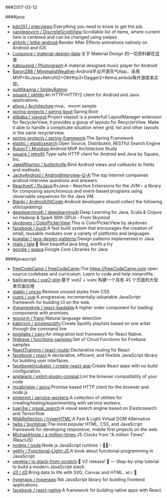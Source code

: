 ###2017-03-12 

####java
* [kdn251 / interviews](https://github.com/kdn251/interviews):Everything you need to know to get the job.
* [yarolegovich / DiscreteScrollView](https://github.com/yarolegovich/DiscreteScrollView):Scrollable list of items, where current item is centered and can be changed using swipes
* [airbnb / lottie-android](https://github.com/airbnb/lottie-android):Render After Effects animations natively on Android and iOS
* [Luosunce / material-design-data](https://github.com/Luosunce/material-design-data):关于 Material Design 的一切资料都在这里
* [kabouzeid / Phonograph](https://github.com/kabouzeid/Phonograph):A material designed music player for Android
* [BaronZ88 / MinimalistWeather](https://github.com/BaronZ88/MinimalistWeather):Android平台开源天气App，采用MVP+RxJava+Retrofit2+OKHttp3+Dagger2+RetroLambda等开源库来实现。
* [sujithkanna / SmileyRating](https://github.com/sujithkanna/SmileyRating):
* [square / okhttp](https://github.com/square/okhttp):An HTTP+HTTP/2 client for Android and Java applications.
* [afayp / Architecture](https://github.com/afayp/Architecture):mvp、mvvm sample
* [spring-projects / spring-boot](https://github.com/spring-projects/spring-boot):Spring Boot
* [alibaba / vlayout](https://github.com/alibaba/vlayout):Project vlayout is a powerfull LayoutManager extension for RecyclerView, it provides a group of layouts for RecyclerView. Make it able to handle a complicate situation when grid, list and other layouts in the same recyclerview.
* [spring-projects / spring-framework](https://github.com/spring-projects/spring-framework):The Spring Framework
* [elastic / elasticsearch](https://github.com/elastic/elasticsearch):Open Source, Distributed, RESTful Search Engine
* [Rukey7 / MvpApp](https://github.com/Rukey7/MvpApp):Android MVP Architecture Study
* [square / retrofit](https://github.com/square/retrofit):Type-safe HTTP client for Android and Java by Square, Inc.
* [JakeWharton / butterknife](https://github.com/JakeWharton/butterknife):Bind Android views and callbacks to fields and methods.
* [JackyAndroid / AndroidInterview-Q-A](https://github.com/JackyAndroid/AndroidInterview-Q-A):The top Internet companies android interview questions and answers
* [ReactiveX / RxJava](https://github.com/ReactiveX/RxJava):RxJava – Reactive Extensions for the JVM – a library for composing asynchronous and event-based programs using observable sequences for the Java VM.
* [Blankj / AndroidUtilCode](https://github.com/Blankj/AndroidUtilCode):Android developers should collect the following utils(updating)
* [deeplearning4j / deeplearning4j](https://github.com/deeplearning4j/deeplearning4j):Deep Learning for Java, Scala & Clojure on Hadoop & Spark With GPUs - From Skymind
* [skydoves / ColorPickerView](https://github.com/skydoves/ColorPickerView):This is ColorPickerView by skydoves
* [facebook / buck](https://github.com/facebook/buck):A fast build system that encourages the creation of small, reusable modules over a variety of platforms and languages.
* [iluwatar / java-design-patterns](https://github.com/iluwatar/java-design-patterns):Design patterns implemented in Java
* [otale / tale](https://github.com/otale/tale):🦄 Best beautiful java blog, worth a try
* [google / guava](https://github.com/google/guava):Google Core Libraries for Java

####javascript
* [freeCodeCamp / freeCodeCamp](https://github.com/freeCodeCamp/freeCodeCamp):The https://freeCodeCamp.com open source codebase and curriculum. Learn to code and help nonprofits.
* [bailicangdu / vue2-elm](https://github.com/bailicangdu/vue2-elm):基于 vue2 + vuex 构建一个具有 45 个页面的大型单页面应用
* [giakki / uncss](https://github.com/giakki/uncss):Remove unused styles from CSS
* [vuejs / vue](https://github.com/vuejs/vue):A progressive, incrementally-adoptable JavaScript framework for building UI on the web.
* [thejameskyle / react-loadable](https://github.com/thejameskyle/react-loadable):A higher order component for loading components with promises.
* [wooorm / franc](https://github.com/wooorm/franc):Natural language detection
* [kabirvirji / singlespotify](https://github.com/kabirvirji/singlespotify):Create Spotify playlists based on one artist through the command line
* [pixielabs / cavy](https://github.com/pixielabs/cavy):An integration test framework for React Native.
* [firebase / functions-samples](https://github.com/firebase/functions-samples):Set of Cloud Functions for Firebase samples
* [ReactTraining / react-router](https://github.com/ReactTraining/react-router):Declarative routing for React
* [facebook / react](https://github.com/facebook/react):A declarative, efficient, and flexible JavaScript library for building user interfaces.
* [facebookincubator / create-react-app](https://github.com/facebookincubator/create-react-app):Create React apps with no build configuration.
* [amilajack / eslint-plugin-compat](https://github.com/amilajack/eslint-plugin-compat):Lint the browser compatibility of your code
* [mzabriskie / axios](https://github.com/mzabriskie/axios):Promise based HTTP client for the browser and node.js
* [pinterest / service-workers](https://github.com/pinterest/service-workers):A collection of utilities for creating/testing/experimenting with service workers.
* [tuan3w / visual_search](https://github.com/tuan3w/visual_search):A visual search engine based on Elasticsearch and Tensorflow
* [WebReflection / hyperHTML](https://github.com/WebReflection/hyperHTML):A Fast & Light Virtual DOM Alternative
* [twbs / bootstrap](https://github.com/twbs/bootstrap):The most popular HTML, CSS, and JavaScript framework for developing responsive, mobile first projects on the web.
* [MichaelHoste / a-million-times](https://github.com/MichaelHoste/a-million-times):JS Clocks from "A million Times" (ReactJS)
* [nodejs / node](https://github.com/nodejs/node):Node.js JavaScript runtime ✨🐢🚀✨
* [getify / Functional-Light-JS](https://github.com/getify/Functional-Light-JS):A book about functional programming in JavaScript.
* [verekia / js-stack-from-scratch](https://github.com/verekia/js-stack-from-scratch):🎉 V2 release! 🎉 — Step-by-step tutorial to build a modern JavaScript stack.
* [d3 / d3](https://github.com/d3/d3):Bring data to life with SVG, Canvas and HTML. 📊📈🎉
* [hyperapp / hyperapp](https://github.com/hyperapp/hyperapp):1kb JavaScript library for building frontend applications.
* [facebook / react-native](https://github.com/facebook/react-native):A framework for building native apps with React.
